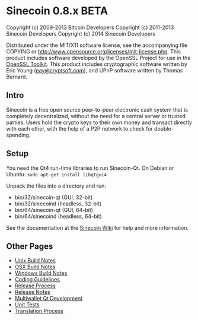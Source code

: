 Sinecoin 0.8.x BETA
====================

Copyright (c) 2009-2013 Bitcoin Developers
Copyright (c) 2011-2013 Sinecoin Developers
Copyright (c) 2014 Sinecoin Developers

Distributed under the MIT/X11 software license, see the accompanying
file COPYING or http://www.opensource.org/licenses/mit-license.php.
This product includes software developed by the OpenSSL Project for use in the [OpenSSL Toolkit](http://www.openssl.org/). This product includes
cryptographic software written by Eric Young ([eay@cryptsoft.com](mailto:eay@cryptsoft.com)), and UPnP software written by Thomas Bernard.


Intro
---------------------
Sinecoin is a free open source peer-to-peer electronic cash system that is
completely decentralized, without the need for a central server or trusted
parties.  Users hold the crypto keys to their own money and transact directly
with each other, with the help of a P2P network to check for double-spending.


Setup
---------------------
You need the Qt4 run-time libraries to run Sinecoin-Qt. On Debian or Ubuntu:
	`sudo apt-get install libqtgui4`

Unpack the files into a directory and run:

- bin/32/sinecoin-qt (GUI, 32-bit)
- bin/32/sinecoind (headless, 32-bit)
- bin/64/sinecoin-qt (GUI, 64-bit)
- bin/64/sinecoind (headless, 64-bit)

See the documentation at the [Sinecoin Wiki](http://sinecoin.org)
for help and more information.


Other Pages
---------------------
- [Unix Build Notes](build-unix.md)
- [OSX Build Notes](build-osx.md)
- [Windows Build Notes](build-msw.md)
- [Coding Guidelines](coding.md)
- [Release Process](release-process.md)
- [Release Notes](release-notes.md)
- [Multiwallet Qt Development](multiwallet-qt.md)
- [Unit Tests](unit-tests.md)
- [Translation Process](translation_process.md)
